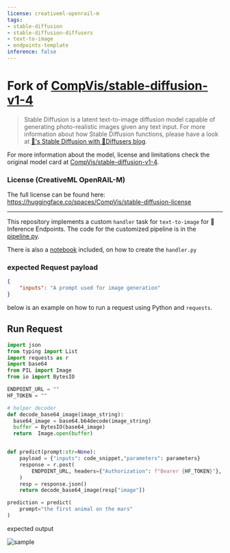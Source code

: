 ```yaml
---
license: creativeml-openrail-m
tags:
- stable-diffusion
- stable-diffusion-diffusers
- text-to-image
- endpoints-template
inference: false
---
```


# Fork of [CompVis/stable-diffusion-v1-4](https://huggingface.co/CompVis/stable-diffusion-v1-4)

> Stable Diffusion is a latent text-to-image diffusion model capable of generating photo-realistic images given any text input.
> For more information about how Stable Diffusion functions, please have a look at [🤗's Stable Diffusion with 🧨Diffusers blog](https://huggingface.co/blog/stable_diffusion).

For more information about the model, license and limitations check the original model card at [CompVis/stable-diffusion-v1-4](https://huggingface.co/CompVis/stable-diffusion-v1-4).

### License (CreativeML OpenRAIL-M)

The full license can be found here: https://huggingface.co/spaces/CompVis/stable-diffusion-license

---

This repository implements a custom `handler` task for `text-to-image` for 🤗 Inference Endpoints. The code for the customized pipeline is in the [pipeline.py](https://huggingface.co/philschmid/stable-diffusion-v1-4-endpoints/blob/main/handler.py).

There is also a [notebook](https://huggingface.co/philschmid/stable-diffusion-v1-4-endpoints/blob/main/create_handler.ipynb) included, on how to create the `handler.py`

### expected Request payload
```json
{
    "inputs": "A prompt used for image generation"
}
```

below is an example on how to run a request using Python and `requests`.

## Run Request 
```python
import json
from typing import List
import requests as r
import base64
from PIL import Image
from io import BytesIO

ENDPOINT_URL = ""
HF_TOKEN = ""

# helper decoder
def decode_base64_image(image_string):
  base64_image = base64.b64decode(image_string)
  buffer = BytesIO(base64_image)
  return  Image.open(buffer)


def predict(prompt:str=None):
    payload = {"inputs": code_snippet,"parameters": parameters}
    response = r.post(
        ENDPOINT_URL, headers={"Authorization": f"Bearer {HF_TOKEN}"}, json={"inputs": prompt}
    )
    resp = response.json()
    return decode_base64_image(resp["image"])

prediction = predict(
    prompt="the first animal on the mars"
)
```
expected output

![sample](sample.jpg)
